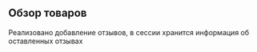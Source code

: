 ## Обзор товаров
Реализовано добавление отзывов, 
в сессии хранится информация об оставленных отзывах
